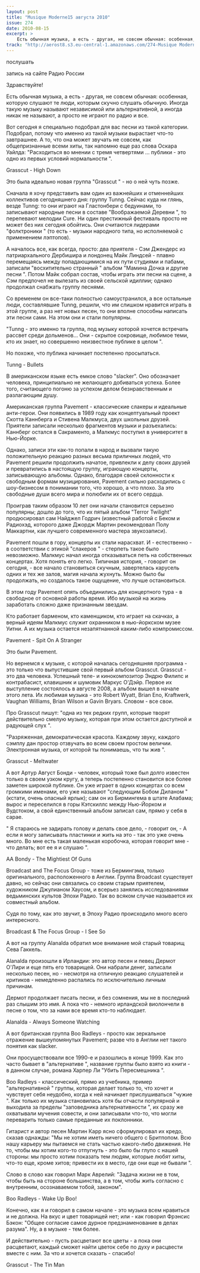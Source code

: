 ```yaml
---
layout: post
title: "Musique Moderne15 августа 2010"
issue: 274
date: 2010-08-15
excerpt: >
    Есть обычная музыка, а есть - другая, не совсем обычная: особенная, которую слушают те люди, которым скучно слушать обычную. Иногда такую музыку называют независимой или альтернативной, а иногда никак не называют, а просто не играют по радио и все.
track: "http://aerost8.s3.eu-central-1.amazonaws.com/274-Musique Moderne.mp3"
---
```


послушать

запись на сайте Радио России

Здравствуйте!

Есть обычная музыка, а есть - другая, не совсем обычная: особенная, которую слушают те люди, которым скучно слушать обычную. Иногда такую музыку называют независимой или альтернативной, а иногда никак не называют, а просто не играют по радио и все.

Вот сегодня я специально подобрал для вас песни из такой категории. Подобрал, потому что именно из такой музыки вырастает что-то завтрашнее. А то, что она может звучать не совсем, как общепризнанные всеми хиты, так напомню еще раз слова Оскара Уайлда: "Расходиться во мнении с тремя четвертями ... публики - это одно из первых условий нормальности ".

Grasscut - High Down

Это была идеально новая группа "Grasscut " - но о ней чуть позже.

Сначала я хочу представить вам один из важнейших и отменнейших коллективов сегодняшнего дня: группу Tunng. Сейчас куда ни глянь, везде Tunng: то они играют на Гластонбери с бедуинами, то записывают народные песни в составе "Воображаемой Деревни ", то перепевают мелодии Cure. Ни один престижный фестиваль просто не может без них сегодня обойтись. Они считаются лидерами "фолктроники " (то есть - музыки народного типа, но исполняемой с применением лэптопов).

А началось все, как всегда, просто: два приятеля - Сэм Джендерс из патриархального Дербишира и лондонец Майк Линдсей - плавно перемещаясь между попадающимися на их пути студиями и пабами, записали "восхитительно странный " альбом "Мамина Дочка и другие песни ". Потом Майк собрал состав, чтобы играть эти песни на сцене, а Сэм предпочел не вылезать из своей сельской идиллии; однако продолжал снабжать группу песнями.

Со временем он все-таки полностью самоустранился, а все остальные люди, составлявшие Tunng, решили, что им слишком нравится играть в этой группе, а раз нет новых песен, то они вполне способны написать эти песни сами. На этом они и стали популярны.

"Tunng - это именно та группа, под музыку которой хочется встречать рассвет среди дольменов... Они - скрытое сокровище, любимое теми, кто их знает, но совершенно неизвестное публике в целом ".

Но похоже, что публика начинает постепенно просыпаться.

Tunng - Bullets

В американском языке есть емкое слово "slacker". Оно обозначает человека, принципиально не желающего добиваться успеха. Более того, считающего погоню за успехом делом безнравственным и разлагающим душу.

Американская группа Pavement - классические слакеры и идеальные анти-герои. Они появились в 1989 году как концептуальный проект Скотта Каннберга и Стивена Малкмуса, двух школьных друзей. Приятели записали несколько фрагментов музыки и разъехались: Каннберг остался в Сакраменто, а Малкмус поступил в университет в Нью-Йорке.

Однако, записи эти как-то попали в народ и вызвали такую положительную реакцию разных весьма приличных людей, что Pavement решили продолжить начатое, привлекли к делу своих друзей и превратились в настоящую группу, играющую концерты, записывающую альбомы. Однако, благодаря своей склонности к свободным формам музицирования, Pavement сильно расходились с шоу-бизнесом в понимании того, что хорошо, а что плохо. За это свободные души всего мира и полюбили их от всего сердца.

Проиграв таким образом 10 лет они начали становится серьезно популярны; дошло до того, что их пятый альбом "Terror Twilight" продюсировал сам Найджел Годрич (известный работой с Беком и Радиохэд, которого даже Джордж Мартин рекомендовал Полу Маккартни, как лучшего современного мастера звукозаписи).

Pavement пошли в гору, концерты их стали нарасхват. И - естественно - в соответствии с этикой "слакеров " - стерпеть такое было невозможно. Малкмус начал иногда отказываться петь на собственных концертах. Хотя понять его легко. Типичная история, - говорит он сегодня, - все начало становиться скучным, завертелась карусель одних и тех же залов, магия начала жухнуть. Можно было бы продолжать, но создалось такое ощущение, что лучше остановиться.

В этом году Pavement опять объединились для концертного тура - в свободное от основной работы время. Ибо музыкой на жизнь заработать сложно даже признанным звездам.

Кто работает барменом, кто каменщиком, кто играет на скачках, а верный идеям Малкмус служит охранником в нью-йоркском музее Уитни. А их музыка остается незапятнанной каким-либо компромиссом.

Pavement - Spit On A Stranger

Это были Pavement.

Но вернемся к музыке, с которой началась сегодняшняя программа - это только что выпустившие свой первый альбом Grasscut. Grasscut - это два человека. Успешный теле- и кинокомпозитор Эндрю Филипс и контрабасист, клавишник и шумовик Маркус О'Дэйр. Первое их выступление состоялось в августе 2008, а альбом вышел в начале этого лета. Их любимая музыка - это Robert Wyatt, Brian Eno, Kraftwerk, Vaughan Williams, Brian Wilson и Gavin Bryars. Словом - все свои.

Про Grasscut пишут: "одна из тех редких групп, которые творят действительно смелую музыку, которая при этом остается доступной и радующей слух ".

"Разряженная, демократическая красота. Каждому звуку, каждого сэмплу дан простор отзвучать во всем своем простом величии. Электронная музыка, от которой ты понимаешь, что ты жив ".

Grasscut - Meltwater

А вот Артур Август Бонди - человек, который тоже был долго известен только в своем узком кругу, а теперь постепенно становится все более заметен широкой публике. Он уже играет в одних концертах со всем громкими именами, его уже называют "следующим Бобом Диланом " (кстати, очень опасный ярлык); сам он из Бирмингема в штате Алабама; вырос и переселился в горы Кэтскиллс между Нью-Йорком и Вудстоком, а свой единственный альбом записал сам, прямо у себя в сарае.

" Я стараюсь не задирать голову и делать свое дело, - говорит он, - А если я могу записывать пластинки и жить на это - так это уже очень много. Во мне есть такая маленькая коробочка, которая говорит мне - что делать; вот ее я и слушаю ".

AA Bondy - The Mightiest Of Guns

Broadcast and The Focus Group - тоже из Бермингэма, только оригинального, расположенного в Англии. Группа Broadcast существует давно, но сейчас они связались со своим старым приятелем, художником Джулианом Хаусом, и всерьез занялись исследованиями ведьминских культов Эпохи Радио. Так во всяком случае называется их совместный альбом.

Судя по тому, как это звучит, в Эпоху Радио происходило много всего интересного.

Broadcast & The Focus Group - I See So

А вот на группу Alanalda обратил мое внимание мой старый товарищ Сева Гаккель.

Alanalda произошли в Ирландии: это автор песен и певец Дермот О'Лири и еще пять его товарищей. Они набрали денег, записали несколько песен, но - несмотря на отличную реакцию слушателей и критиков - немедленно распались по исключительно личным причинам.

Дермот продолжает писать песни, и без сомнения, мы не в последний раз слышим это имя. А пока что - немного ирландской виолончели в песне о том, что за нами все время кто-то наблюдает.

Alanalda - Always Someone Watching

А вот британская группа Boo Radleys - просто как зеркальное отражение вышеупомянутых Pavement; разве что в Англии нет такого понятия как slacker.

Они просуществовали все 1990-е и разошлись в конце 1999. Как это часто бывает в "альтернативе ", название группы было взято из книги - в данном случае, романа Харпер Ли "Убить Пересмешника ".

Boo Radleys - классический, прямо из учебника, пример "альтернативной " группы, которая делает только то, что хочет и чувствует себя неудобно, когда к ней начинает прислушиваться "чужие ". Как только их музыка становилась хотя бы отчасти популярной и выходила за пределы "заповедника альтернативности ", их сразу же охватывали мучения совести, и они записывали что-то, что могли переварить только самые преданные их поклонники.

Гитарист и автор песен Мартин Карр ясно сформулировал их кредо, сказав однажды: "Мы не хотим иметь ничего общего с Бритпопом. Всю нашу карьеру мы пытаемся не стать частью какого-либо движения. Не то, чтобы мы хотим кого-то отпугнуть - это было бы глупо с нашей стороны: мы просто хотим показать тем людям, которые любят хиты, что-то еще, кроме хитов; привести их в место, где они еще не бывали ".

Слово в слово как говорил Марк Аврелий: "Задача жизни не в том, чтобы быть на стороне большинства, а в том, чтобы жить согласно с внутренним, осознаваемом тобой, законом".

Boo Radleys - Wake Up Boo!

Конечно, как я и говорил в самом начале - это музыка всем нравиться и не должна. На вкус и цвет товарищей нет; или - как говорил Фрэнсис Бэкон: "Общее согласие самое дурное предзнаменование в делах разума". Ну, а в музыке - тем более.

И действительно - пусть расцветают все цветы - а пока они расцветают, каждый сможет найти цветок себе по духу и расцвести вместе с ним. За что и хочется сказать - спасибо!

Grasscut - The Tin Man
